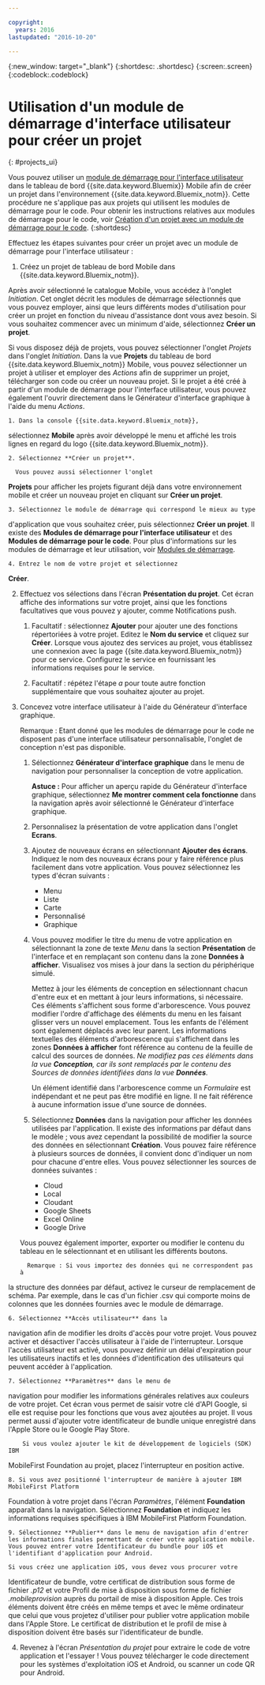 ```yaml
---

copyright:
  years: 2016
lastupdated: "2016-10-20"

---
```

{:new_window: target="_blank"}
{:shortdesc: .shortdesc}
{:screen:.screen}
{:codeblock:.codeblock}

# Utilisation d'un module de démarrage d'interface utilisateur pour créer un projet
{: #projects_ui}

Vous pouvez utiliser un [module de démarrage pour l'interface utilisateur](starters.html#UI_Starter) dans le tableau de bord {{site.data.keyword.Bluemix}} Mobile afin de créer un projet dans l'environnement {{site.data.keyword.Bluemix_notm}}. Cette
procédure ne s'applique pas aux projets qui utilisent les modules de démarrage
pour le code. Pour obtenir les instructions relatives aux modules de démarrage
pour le code, voir [Création d'un projet avec
un module de démarrage pour le code](projects_code.html).
{:shortdesc}

Effectuez les étapes suivantes pour créer un projet avec un module
de démarrage pour l'interface utilisateur :

1. Créez un projet de tableau de bord Mobile dans {{site.data.keyword.Bluemix_notm}}.

 Après avoir sélectionné le catalogue Mobile, vous accédez à l'onglet
*Initiation*. Cet onglet décrit les modules de démarrage
sélectionnés que vous pouvez employer, ainsi que leurs différents modes
d'utilisation pour créer un projet en fonction du niveau d'assistance dont vous avez
besoin. Si vous souhaitez commencer avec un minimum d'aide, sélectionnez **Créer un projet**.

 Si vous disposez déjà de projets, vous pouvez sélectionner l'onglet
*Projets* dans l'onglet *Initiation*. Dans la vue
**Projets** du
tableau de bord {{site.data.keyword.Bluemix_notm}}
Mobile, vous pouvez sélectionner un projet à utiliser et employer des
*Actions* afin de supprimer un projet, télécharger son code ou
créer un nouveau projet. Si le projet a été créé à partir d'un module de
démarrage pour l'interface utilisateur, vous pouvez également l'ouvrir
directement dans le Générateur d'interface graphique à l'aide du menu *Actions*. 

	1. Dans la console {{site.data.keyword.Bluemix_notm}},
sélectionnez **Mobile** après avoir développé le menu et
affiché les trois lignes en regard du logo {{site.data.keyword.Bluemix_notm}}. 
	
	2. Sélectionnez **Créer un projet**. 

	  Vous pouvez aussi sélectionner l'onglet
**Projets** pour afficher les projets figurant déjà dans
votre environnement mobile et créer un nouveau projet en cliquant sur **Créer un projet**. 

	3. Sélectionnez le module de démarrage qui correspond le mieux au type
d'application que vous souhaitez créer, puis sélectionnez **Créer un projet**. Il
existe des **Modules de démarrage pour l'interface
utilisateur** et des **Modules de démarrage pour le code**. Pour
plus d'informations sur les modules de démarrage et leur utilisation, voir
[Modules de démarrage](starters.html). 
	
	4. Entrez le nom de votre projet et sélectionnez
**Créer**.
	
2. Effectuez vos sélections dans l'écran **Présentation du projet**.  Cet
écran affiche des informations sur votre projet, ainsi que les fonctions
facultatives que vous pouvez y ajouter, comme Notifications push.  

	1. Facultatif : sélectionnez **Ajouter** pour
ajouter une des fonctions répertoriées à votre projet. Editez le **Nom
du service** et cliquez sur **Créer**. Lorsque vous ajoutez des services au projet, vous établissez une connexion avec la page {{site.data.keyword.Bluemix_notm}} pour ce service. Configurez le service en fournissant les informations requises pour le service.
	
	2. Facultatif : répétez l'étape *a* pour toute autre
fonction supplémentaire que vous souhaitez ajouter au projet. 

3. Concevez votre interface utilisateur à l'aide du Générateur
d'interface graphique.

   Remarque : Etant donné que les modules de démarrage pour le code ne
disposent pas d'une interface utilisateur personnalisable, l'onglet de
conception n'est pas disponible.

    1. Sélectionnez **Générateur
d'interface graphique** dans le menu de navigation pour personnaliser
la conception de votre application. 
	
		**Astuce :** Pour afficher un aperçu rapide du Générateur d'interface graphique, sélectionnez **Me montrer comment cela fonctionne** dans la navigation après avoir sélectionné le Générateur d'interface graphique. 
	
	2. Personnalisez la présentation de votre application dans
l'onglet **Ecrans**.
	
	3. Ajoutez de nouveaux écrans en sélectionnant **Ajouter des écrans**. Indiquez le nom des nouveaux écrans pour y faire référence plus facilement dans votre application. Vous pouvez sélectionnez les types d'écran suivants :  
	    * Menu
		* Liste
		* Carte
		* Personnalisé 
		* Graphique
		
	4. Vous pouvez modifier le titre du menu de votre application en
sélectionnant la zone de texte *Menu* dans la section
**Présentation** de l'interface et en remplaçant son contenu
dans la zone **Données à afficher**. Visualisez vos mises à
jour dans la section du périphérique simulé.
	
		Mettez à jour les éléments de conception en sélectionnant chacun
d'entre eux et en mettant à jour leurs informations, si nécessaire. Ces
éléments s'affichent sous forme d'arborescence. Vous pouvez modifier l'ordre
d'affichage des éléments du menu en les faisant glisser vers un nouvel
emplacement. Tous les enfants de l'élément sont également déplacés avec leur parent. Les
informations textuelles des éléments d'arborescence qui s'affichent dans les
zones **Données à afficher** font référence au contenu de la
feuille de calcul des sources de données. *Ne modifiez pas ces
éléments dans la vue **Conception**, car ils sont
remplacés par le contenu des Sources de données identifiées dans la vue
**Données**.* 
		
		Un élément identifié dans l'arborescence comme un
*Formulaire* est indépendant et ne peut pas être modifié en ligne. Il
ne fait référence à aucune information issue d'une source de données.
	
	5. Sélectionnez **Données** dans la navigation pour afficher les données utilisées par l'application. Il existe des informations par défaut dans le modèle ; vous avez cependant la possibilité de modifier la source des données en sélectionnant **Création**. Vous
pouvez faire référence à plusieurs sources de données, il convient donc
d'indiquer un nom pour chacune d'entre elles. Vous pouvez sélectionner les
sources de données suivantes :
		* Cloud
		* Local
		* Cloudant
		* Google Sheets
		* Excel Online
		* Google Drive
	
	Vous pouvez également importer, exporter ou modifier le contenu du
tableau en le sélectionnant et en utilisant les différents boutons.
	     
		 Remarque : Si vous importez des données qui ne correspondent pas à
la structure des données par défaut, activez le curseur de
remplacement de schéma. Par exemple, dans le cas d'un fichier .csv qui
comporte moins de colonnes que les données fournies avec le module de démarrage.
		 
	6. Sélectionnez **Accès utilisateur** dans la
navigation afin de modifier les droits d'accès pour votre projet. Vous
pouvez activer et désactiver l'accès utilisateur à l'aide de l'interrupteur. Lorsque
l'accès utilisateur est activé, vous pouvez définir un délai d'expiration pour
les utilisateurs inactifs et les données d'identification des utilisateurs qui
peuvent accéder à l'application.
	
	7. Sélectionnez **Paramètres** dans le menu de
navigation pour modifier les informations générales relatives aux couleurs de
votre projet. Cet écran vous permet de saisir votre clé d'API Google, si elle
est requise pour les fonctions que vous avez ajoutées au projet. Il vous permet
aussi d'ajouter votre identificateur de bundle unique enregistré dans l'Apple
Store ou le Google Play Store.
	
		Si vous voulez ajouter le kit de développement de logiciels (SDK) IBM
MobileFirst Foundation au projet, placez l'interrupteur en position active.
		
	8. Si vous avez positionné l'interrupteur de manière à ajouter IBM MobileFirst Platform
Foundation à votre projet dans l'écran *Paramètres*, l'élément
**Foundation** apparaît dans la navigation. Sélectionnez
**Foundation** et indiquez les informations requises
spécifiques à IBM MobileFirst Platform Foundation.
	
	9. Sélectionnez **Publier** dans le menu de navigation afin d'entrer les informations finales permettant de créer votre application mobile. Vous pouvez entrer votre Identificateur du bundle pour iOS et l'identifiant d'application pour Android. 
	
	Si vous créez une application iOS, vous devez vous procurer votre
Identificateur de bundle, votre certificat de distribution sous forme de
fichier *.p12* et votre Profil de mise à disposition
sous forme de fichier *.mobileprovision* auprès du portail de mise
à disposition Apple. Ces trois éléments doivent être créés en même temps et avec
le même ordinateur que celui que vous projetez d'utiliser pour publier votre
application mobile dans l'Apple Store. Le certificat de distribution et le
profil de mise à disposition doivent être basés sur l'identificateur de bundle. 	

4.  Revenez à l'écran *Présentation du projet* pour
extraire le code de votre application et l'essayer ! Vous pouvez télécharger
le code directement pour les systèmes d'exploitation iOS et Android, ou scanner
un code QR pour Android. 


